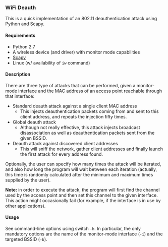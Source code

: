 ### WiFi Deauth

This is a quick implementation of an 802.11 deauthentication attack using Python and Scapy.

#### Requirements
 
 * Python 2.7
 * A wireless device (and driver) with monitor mode capabilities
 * [Scapy](http://www.secdev.org/projects/scapy/)
 * Linux (w/ availability of `iw` command)
 
#### Description

There are three type of attacks that can be performed, given a monitor-mode interface and the MAC address of an access point reachable through that interface:

  * Standard deauth attack against a single client MAC address
    * This injects deauthentication packets coming from and sent to this client address, and repeats the injection fifty times.
  * Global deauth attack
    * Although not really effective, this attack injects broadcast disassociation as well as deauthentication packets sent from the given BSSID.
  * Deauth attack against discovered client addresses
    * This will sniff the network, gather client addresses and finally launch the first attack for every address found.
    
Optionally, the user can specify how many times the attack will be iterated, and also how long the program will wait between each iteration (actually, this time is randomly calculated after the minimum and maximum times supplied by the user).

<b>Note:</b> in order to execute the attack, the program will first find the channel used by the access point and then set this channel to the given interface. This action might occasionally fail (for example, if the interface is in use by other applications).

#### Usage

See command-line options using switch `-h`. In particular, the only mandatory options are the name of the monitor-mode interface (`-i`) and the targeted BSSID (`-b`). 